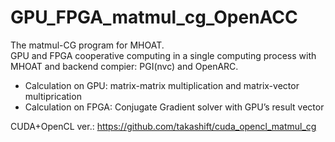 # GPU_FPGA_matmul_cg_OpenACC
The matmul-CG program for MHOAT.  
GPU and FPGA cooperative computing in a single computing process with MHOAT and backend compier: PGI(nvc) and OpenARC.

- Calculation on GPU:  matrix-matrix multiplication and matrix-vector multiprication
- Calculation on FPGA: Conjugate Gradient solver with GPU’s result vector

CUDA+OpenCL ver.: https://github.com/takashift/cuda_opencl_matmul_cg